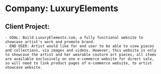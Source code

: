 # Company: LuxuryElements
## Client Project: 
    - GOAL: Build LuxuryElements.com, a fully functional website to showcase artist's work and promote brand.
    - END USER: Artist would like for end user to be able to view pieces and collections, via images and videos. However, this website is only to showcase the artist and her wearable couture art pieces; all items are available exclusively on one e-commerce website for direct sale, so will need to link product pages of e-commerce website, to artist showcase website.



